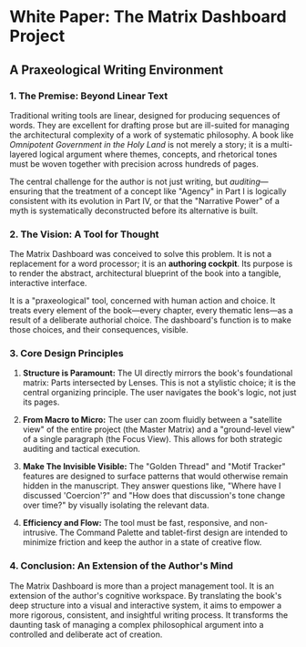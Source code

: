 # White Paper: The Matrix Dashboard Project

## A Praxeological Writing Environment

### 1. The Premise: Beyond Linear Text

Traditional writing tools are linear, designed for producing sequences of words. They are excellent for drafting prose but are ill-suited for managing the architectural complexity of a work of systematic philosophy. A book like *Omnipotent Government in the Holy Land* is not merely a story; it is a multi-layered logical argument where themes, concepts, and rhetorical tones must be woven together with precision across hundreds of pages.

The central challenge for the author is not just writing, but *auditing*—ensuring that the treatment of a concept like "Agency" in Part I is logically consistent with its evolution in Part IV, or that the "Narrative Power" of a myth is systematically deconstructed before its alternative is built.

### 2. The Vision: A Tool for Thought

The Matrix Dashboard was conceived to solve this problem. It is not a replacement for a word processor; it is an **authoring cockpit**. Its purpose is to render the abstract, architectural blueprint of the book into a tangible, interactive interface.

It is a "praxeological" tool, concerned with human action and choice. It treats every element of the book—every chapter, every thematic lens—as a result of a deliberate authorial choice. The dashboard's function is to make those choices, and their consequences, visible.

### 3. Core Design Principles

1.  **Structure is Paramount:** The UI directly mirrors the book's foundational matrix: Parts intersected by Lenses. This is not a stylistic choice; it is the central organizing principle. The user navigates the book's logic, not just its pages.

2.  **From Macro to Micro:** The user can zoom fluidly between a "satellite view" of the entire project (the Master Matrix) and a "ground-level view" of a single paragraph (the Focus View). This allows for both strategic auditing and tactical execution.

3.  **Make The Invisible Visible:** The "Golden Thread" and "Motif Tracker" features are designed to surface patterns that would otherwise remain hidden in the manuscript. They answer questions like, "Where have I discussed 'Coercion'?" and "How does that discussion's tone change over time?" by visually isolating the relevant data.

4.  **Efficiency and Flow:** The tool must be fast, responsive, and non-intrusive. The Command Palette and tablet-first design are intended to minimize friction and keep the author in a state of creative flow.

### 4. Conclusion: An Extension of the Author's Mind

The Matrix Dashboard is more than a project management tool. It is an extension of the author's cognitive workspace. By translating the book's deep structure into a visual and interactive system, it aims to empower a more rigorous, consistent, and insightful writing process. It transforms the daunting task of managing a complex philosophical argument into a controlled and deliberate act of creation.

